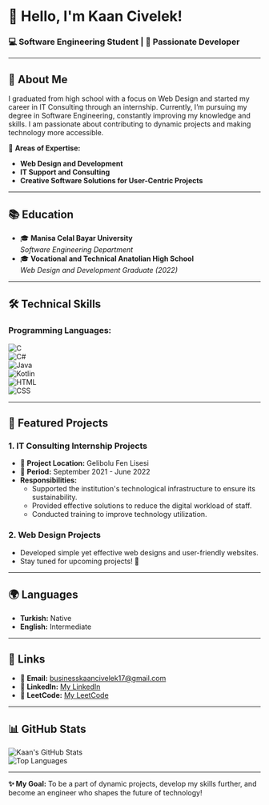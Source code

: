 # 👋 Hello, I'm Kaan Civelek!  
### 💻 Software Engineering Student | 🌟 Passionate Developer

---

## 🎯 About Me
I graduated from high school with a focus on Web Design and started my career in IT Consulting through an internship. Currently, I’m pursuing my degree in Software Engineering, constantly improving my knowledge and skills. I am passionate about contributing to dynamic projects and making technology more accessible.

📌 **Areas of Expertise:**
- **Web Design and Development**  
- **IT Support and Consulting**  
- **Creative Software Solutions for User-Centric Projects**

---

## 📚 Education
- 🎓 **Manisa Celal Bayar University**  
  *Software Engineering Department*  
- 🎓 **Vocational and Technical Anatolian High School**  
  *Web Design and Development Graduate (2022)*  

---

## 🛠️ Technical Skills
### **Programming Languages:**
![C](https://img.shields.io/badge/-C-A8B9CC?style=flat-square&logo=c&logoColor=white)  
![C#](https://img.shields.io/badge/-C%23-239120?style=flat-square&logo=c-sharp&logoColor=white)  
![Java](https://img.shields.io/badge/-Java-007396?style=flat-square&logo=java&logoColor=white)  
![Kotlin](https://img.shields.io/badge/-Kotlin-0095D5?style=flat-square&logo=kotlin&logoColor=white)  
![HTML](https://img.shields.io/badge/-HTML5-E34F26?style=flat-square&logo=html5&logoColor=white)  
![CSS](https://img.shields.io/badge/-CSS3-1572B6?style=flat-square&logo=css3&logoColor=white)

---

## 🌟 Featured Projects
### **1. IT Consulting Internship Projects**  
- 📍 **Project Location:** Gelibolu Fen Lisesi  
- 📅 **Period:** September 2021 - June 2022  
- **Responsibilities:**
  - Supported the institution's technological infrastructure to ensure its sustainability.
  - Provided effective solutions to reduce the digital workload of staff.
  - Conducted training to improve technology utilization.

### **2. Web Design Projects**  
- Developed simple yet effective web designs and user-friendly websites.  
- Stay tuned for upcoming projects! 🚀  

---

## 🌍 Languages
- **Turkish:** Native  
- **English:** Intermediate  

---

## 🔗 Links
- 📧 **Email:** businesskaancivelek17@gmail.com  
- 💼 **LinkedIn:** [My LinkedIn](https://www.linkedin.com/in/kaan-civelek/)  
- 🧩 **LeetCode:** [My LeetCode](https://leetcode.com/bkaancivelek/)

---

## 📊 GitHub Stats
![Kaan's GitHub Stats](https://github-readme-stats.vercel.app/api?username=kaancivelek&show_icons=true&theme=radical)  
![Top Languages](https://github-readme-stats.vercel.app/api/top-langs/?username=kaancivelek&layout=compact&theme=radical)

---

**✨ My Goal:** To be a part of dynamic projects, develop my skills further, and become an engineer who shapes the future of technology!
